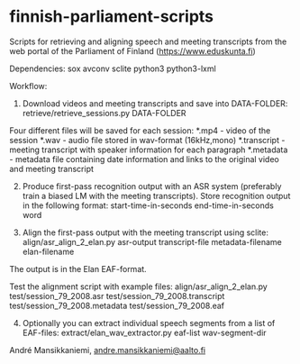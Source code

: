 # finnish-parliament-scripts
Scripts for retrieving and aligning speech and meeting transcripts from the web portal of the Parliament of Finland (https://www.eduskunta.fi)

Dependencies:
sox
avconv
sclite
python3
python3-lxml

Workflow:
1. Download videos and meeting transcripts and save into DATA-FOLDER:
retrieve/retrieve_sessions.py DATA-FOLDER

Four different files will be saved for each session:
*.mp4 - video of the session
*.wav - audio file stored in wav-format (16kHz,mono)
*.transcript - meeting transcript with speaker information for each paragraph
*.metadata - metadata file containing date information and links to the original video and meeting transcript

2. Produce first-pass recognition output with an ASR system (preferably train a biased LM with the meeting transcripts).
Store recognition output in the following format:
start-time-in-seconds end-time-in-seconds word

3. Align the first-pass output with the meeting transcript using sclite:
align/asr_align_2_elan.py asr-output transcript-file metadata-filename elan-filename

The output is in the Elan EAF-format.

Test the alignment script with example files:
align/asr_align_2_elan.py test/session_79_2008.asr test/session_79_2008.transcript test/session_79_2008.metadata test/session_79_2008.eaf

4. Optionally you can extract individual speech segments from a list of EAF-files:
extract/elan_wav_extractor.py eaf-list wav-segment-dir

André Mansikkaniemi, andre.mansikkaniemi@aalto.fi
